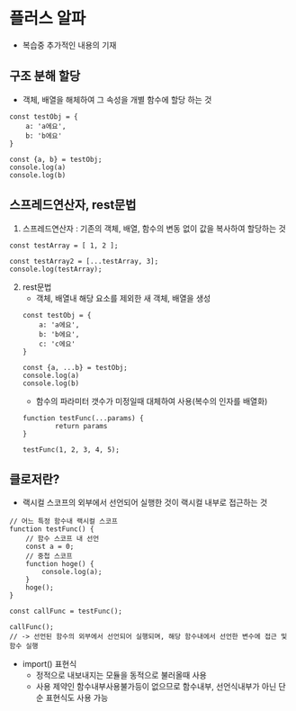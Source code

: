 # 플러스 알파
- 복습중 추가적인 내용의 기재

## 구조 분해 할당
- 객체, 배열을 해체하여 그 속성을 개별 함수에 할당 하는 것
```
const testObj = {
    a: 'a에요',
    b: 'b에요'
}

const {a, b} = testObj;
console.log(a)
console.log(b)
```

## 스프레드연산자, rest문법

1. 스프레드연산자 : 기존의 객체, 배열, 함수의 변동 없이 값을 복사하여 할당하는 것
```
const testArray = [ 1, 2 ];

const testArray2 = [...testArray, 3];
console.log(testArray);

```

2. rest문법
    - 객체, 배열내 해당 요소를 제외한 새 객체, 배열을 생성
    ```
    const testObj = {
        a: 'a에요',
        b: 'b에요',
        c: 'c에요'
    }

    const {a, ...b} = testObj;
    console.log(a)
    console.log(b)
    ```
    - 함수의 파라미터 갯수가 미정일때 대체하여 사용(복수의 인자를 배열화)
    ```
    function testFunc(...params) {
            return params
    }

    testFunc(1, 2, 3, 4, 5);
    ```

## 클로저란?
- 랙시컬 스코프의 외부에서 선언되어 실행한 것이 랙시컬 내부로 접근하는 것
```
// 어느 특정 함수내 랙시컬 스코프
function testFunc() {
    // 함수 스코프 내 선언
    const a = 0;
    // 중첩 스코프
    function hoge() {
        console.log(a);
    }
    hoge();
}

const callFunc = testFunc();

callFunc();
// -> 선언된 함수의 외부에서 선언되어 실행되며, 해당 함수내에서 선언한 변수에 접근 및 함수 실행
```

- import() 표현식
    - 정적으로 내보내지는 모듈을 동적으로 불러올때 사용
    - 사용 제약인 함수내부사용불가등이 없으므로 함수내부, 선언식내부가 아닌 단순 표현식도 사용 가능